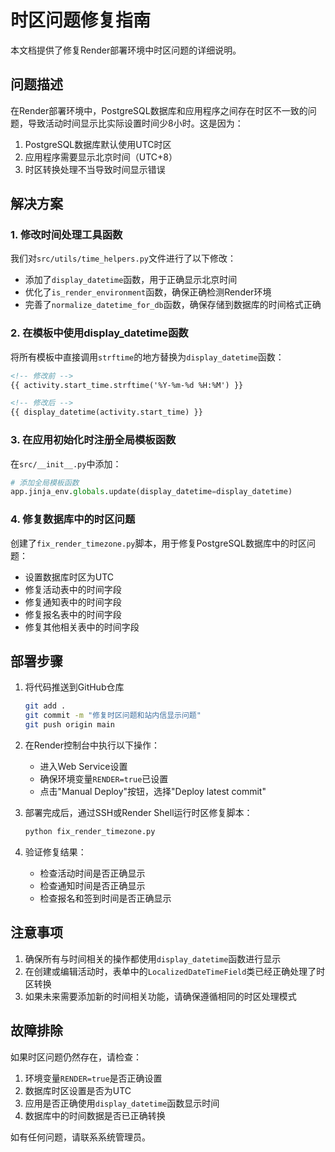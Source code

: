 # 时区问题修复指南

本文档提供了修复Render部署环境中时区问题的详细说明。

## 问题描述

在Render部署环境中，PostgreSQL数据库和应用程序之间存在时区不一致的问题，导致活动时间显示比实际设置时间少8小时。这是因为：

1. PostgreSQL数据库默认使用UTC时区
2. 应用程序需要显示北京时间（UTC+8）
3. 时区转换处理不当导致时间显示错误

## 解决方案

### 1. 修改时间处理工具函数

我们对`src/utils/time_helpers.py`文件进行了以下修改：

- 添加了`display_datetime`函数，用于正确显示北京时间
- 优化了`is_render_environment`函数，确保正确检测Render环境
- 完善了`normalize_datetime_for_db`函数，确保存储到数据库的时间格式正确

### 2. 在模板中使用display_datetime函数

将所有模板中直接调用`strftime`的地方替换为`display_datetime`函数：

```html
<!-- 修改前 -->
{{ activity.start_time.strftime('%Y-%m-%d %H:%M') }}

<!-- 修改后 -->
{{ display_datetime(activity.start_time) }}
```

### 3. 在应用初始化时注册全局模板函数

在`src/__init__.py`中添加：

```python
# 添加全局模板函数
app.jinja_env.globals.update(display_datetime=display_datetime)
```

### 4. 修复数据库中的时区问题

创建了`fix_render_timezone.py`脚本，用于修复PostgreSQL数据库中的时区问题：

- 设置数据库时区为UTC
- 修复活动表中的时间字段
- 修复通知表中的时间字段
- 修复报名表中的时间字段
- 修复其他相关表中的时间字段

## 部署步骤

1. 将代码推送到GitHub仓库
   ```bash
   git add .
   git commit -m "修复时区问题和站内信显示问题"
   git push origin main
   ```

2. 在Render控制台中执行以下操作：
   - 进入Web Service设置
   - 确保环境变量`RENDER=true`已设置
   - 点击"Manual Deploy"按钮，选择"Deploy latest commit"

3. 部署完成后，通过SSH或Render Shell运行时区修复脚本：
   ```bash
   python fix_render_timezone.py
   ```

4. 验证修复结果：
   - 检查活动时间是否正确显示
   - 检查通知时间是否正确显示
   - 检查报名和签到时间是否正确显示

## 注意事项

1. 确保所有与时间相关的操作都使用`display_datetime`函数进行显示
2. 在创建或编辑活动时，表单中的`LocalizedDateTimeField`类已经正确处理了时区转换
3. 如果未来需要添加新的时间相关功能，请确保遵循相同的时区处理模式

## 故障排除

如果时区问题仍然存在，请检查：

1. 环境变量`RENDER=true`是否正确设置
2. 数据库时区设置是否为UTC
3. 应用是否正确使用`display_datetime`函数显示时间
4. 数据库中的时间数据是否已正确转换

如有任何问题，请联系系统管理员。 